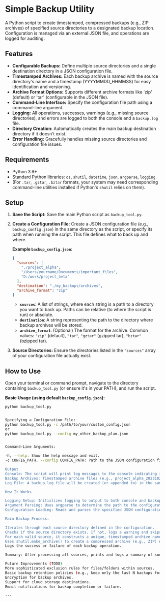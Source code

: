 # Simple Backup Utility

A Python script to create timestamped, compressed backups (e.g., ZIP archives) of specified source directories to a designated backup location. Configuration is managed via an external JSON file, and operations are logged for auditing.

## Features

*   **Configurable Backups:** Define multiple source directories and a single destination directory in a JSON configuration file.
*   **Timestamped Archives:** Each backup archive is named with the source directory's name and a timestamp (YYYYMMDD_HHMMSS) for easy identification and versioning.
*   **Archive Format Options:** Supports different archive formats like 'zip' (default) or 'tar' (configurable in the JSON file).
*   **Command-Line Interface:** Specify the configuration file path using a command-line argument.
*   **Logging:** All operations, successes, warnings (e.g., missing source directories), and errors are logged to both the console and a `backup.log` file.
*   **Directory Creation:** Automatically creates the main backup destination directory if it doesn't exist.
*   **Error Handling:** Gracefully handles missing source directories and configuration file issues.

## Requirements

*   Python 3.6+
*   Standard Python libraries: `os`, `shutil`, `datetime`, `json`, `argparse`, `logging`.
*   (For `.tar`, `.gztar`, `.bztar` formats, your system may need corresponding command-line utilities installed if Python's `shutil` relies on them).

## Setup

1.  **Save the Script:**
    Save the main Python script as `backup_tool.py`.

2.  **Create a Configuration File:**
    Create a JSON configuration file (e.g., `backup_config.json`) in the same directory as the script, or specify its path when running the script. This file defines what to back up and where.

    **Example `backup_config.json`:**
    ```json
    {
      "sources": [
        "./project_alpha",
        "/Users/yourname/Documents/important_files",
        "D:/work/project_beta"
      ],
      "destination": "./my_backups/archives",
      "archive_format": "zip"
    }
    ```
    *   **`sources`**: A list of strings, where each string is a path to a directory you want to back up. Paths can be relative (to where the script is run) or absolute.
    *   **`destination`**: A string representing the path to the directory where backup archives will be stored.
    *   **`archive_format`**: (Optional) The format for the archive. Common values: `"zip"` (default), `"tar"`, `"gztar"` (gzipped tar), `"bztar"` (bzipped tar).

3.  **Source Directories:**
    Ensure the directories listed in the `"sources"` array of your configuration file actually exist.

## How to Use

Open your terminal or command prompt, navigate to the directory containing `backup_tool.py` (or ensure it's in your PATH), and run the script.

**Basic Usage (using default `backup_config.json`):**
```bash
python backup_tool.py


Specifying a Configuration File:
python backup_tool.py -c /path/to/your/custom_config.json
or
python backup_tool.py --config my_other_backup_plan.json


Command-Line Arguments:

-h, --help: Show the help message and exit.
-c CONFIG_PATH, --config CONFIG_PATH: Path to the JSON configuration file. (Default: backup_config.json in the script's directory).

Output
Console: The script will print log messages to the console indicating its progress, successes, warnings, and any errors.
Backup Archives: Timestamped archive files (e.g., project_alpha_20231027_153000.zip) will be created in the destination directory specified in your configuration file.
Log File: A backup.log file will be created (or appended to) in the same directory where backup_tool.py is run. This file contains a detailed history of all backup operations.

How It Works

Logging Setup: Initializes logging to output to both console and backup.log.
Argument Parsing: Uses argparse to determine the path to the configuration file.
Configuration Loading: Reads and parses the specified JSON configuration file. Validates essential fields.

Main Backup Process:

Iterates through each source directory defined in the configuration.
Checks if the source directory exists. If not, logs a warning and skips it.
For each valid source, it constructs a unique, timestamped archive name.
Uses shutil.make_archive() to create a compressed archive (e.g., ZIP) of the source directory's contents.
Logs the success or failure of each backup operation.

Summary: After processing all sources, prints and logs a summary of successful and failed backups.

Future Improvements (TODO)
More sophisticated exclusion rules for files/folders within sources.
Basic backup retention policies (e.g., keep only the last N backups for each source).
Encryption for backup archives.
Support for cloud storage destinations.
Email notifications for backup completion or failure.

---
